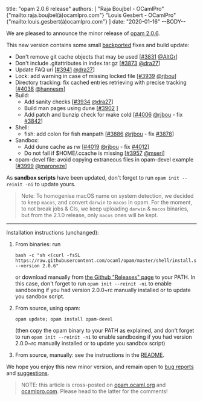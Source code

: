title: "opam 2.0.6 release"
authors: [
  "Raja Boujbel - OCamlPro" {"mailto:raja.boujbel(à)ocamlpro.com"}
  "Louis Gesbert - OCamlPro" {"mailto:louis.gesbert(à)ocamlpro.com"}
]
date: "2020-01-16"
--BODY--

We are pleased to announce the minor release of [opam 2.0.6](https://github.com/ocaml/opam/releases/tag/2.0.6).

This new version contains some small [backported](https://github.com/ocaml/opam/pull/3973) fixes and build update:

* Don't remove git cache objects that may be used [[#3831](https://github.com/ocaml/opam/pull/3831) [@AltGr](https://github.com/AltGr)]
* Don't include .gitattributes in index.tar.gz [[#3873](https://github.com/ocaml/opam/pull/3873) [@dra27](https://github.com/dra27)]
* Update FAQ uri [[#3941](https://github.com/ocaml/opam/pull/3941) [@dra27](https://github.com/dra27)]
* Lock: add warning in case of missing locked file [[#3939](https://github.com/ocaml/opam/pull/3939) [@rjbou](https://github.com/rjbou)]
* Directory tracking: fix cached entries retrieving with precise
  tracking [[#4038](https://github.com/ocaml/opam/pull/4038) [@hannesm](https://github.com/hannesm)]
* Build:
  * Add sanity checks [[#3934](https://github.com/ocaml/opam/pull/3934) [@dra27](https://github.com/dra27)]
  * Build man pages using dune [[#3902](https://github.com/ocaml/opam/issues/3902) ]
  * Add patch and bunzip check for make cold [[#4006](https://github.com/ocaml/opam/pull/4006) [@rjbou](https://github.com/rjbou) - fix [#3842](https://github.com/ocaml/opam/issues/3842)]
* Shell:
  * fish: add colon for fish manpath [[#3886](https://github.com/ocaml/opam/pull/3886) [@rjbou](https://github.com/rjbou) - fix [#3878](https://github.com/ocaml/opam/issues/3878)]
* Sandbox:
    * Add dune cache as rw [[#4019](https://github.com/ocaml/opam/pull/4019) [@rjbou](https://github.com/rjbou) - fix [#4012](https://github.com/ocaml/opam/issues/4012)]
    * Do not fail if $HOME/.ccache is missing [[#3957](https://github.com/ocaml/opam/pull/3957) [@mseri](https://github.com/mseri)]
* opam-devel file: avoid copying extraneous files in opam-devel example [[#3999](https://github.com/ocaml/opam/pull/3999) [@maroneze](https://github.com/maroneze)]

As **sandbox scripts** have been updated, don't forget to run `opam init --reinit -ni` to update yours.

> Note: To homogenise macOS name on system detection, we decided to keep `macos`, and convert `darwin` to `macos` in opam. For the moment, to not break jobs & CIs, we keep uploading `darwin` & `macos` binaries, but from the 2.1.0 release, only `macos` ones will be kept.

---

Installation instructions (unchanged):

1. From binaries: run

    ```
    bash -c "sh <(curl -fsSL https://raw.githubusercontent.com/ocaml/opam/master/shell/install.sh) --version 2.0.6"
    ```

    or download manually from [the Github "Releases" page](https://github.com/ocaml/opam/releases/tag/2.0.6) to your PATH. In this case, don't forget to run `opam init --reinit -ni` to enable sandboxing if you had version 2.0.0~rc manually installed or to update you sandbox script.

2. From source, using opam:

    ```
    opam update; opam install opam-devel
    ```

   (then copy the opam binary to your PATH as explained, and don't forget to run `opam init --reinit -ni` to enable sandboxing if you had version 2.0.0~rc manually installed or to update you sandbox script)

3. From source, manually: see the instructions in the [README](https://github.com/ocaml/opam/tree/2.0.6#compiling-this-repo).

We hope you enjoy this new minor version, and remain open to [bug reports](https://github.com/ocaml/opam/issues) and [suggestions](https://github.com/ocaml/opam/issues).

> NOTE: this article is cross-posted on [opam.ocaml.org](https://opam.ocaml.org/blog/) and [ocamlpro.com](http://www.ocamlpro.com/category/blog/). Please head to the latter for the comments!

